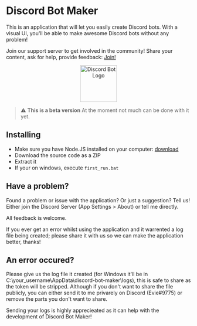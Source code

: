 # Discord Bot Maker
This is an application that will let you easily create Discord bots.
With a visual UI, you'll be able to make awesome Discord bots without any problem!

Join our support server to get involved in the community! Share your content, ask for help, provide feedback: [Join!](https://discord.gg/KDWzBaPEbZ)

<div style="text-align:center">
    <img src="src/icon.ico" alt="Discord Bot Logo" width="100"/>
</div>

> :warning: **This is a beta version** At the moment not much can be done with it yet.

## Installing
 - Make sure you have Node.JS installed on your computer: [download](https://nodejs.org/en/download)
 - Download the source code as a ZIP
 - Extract it
 - If your on windows, execute `first_run.bat`

## Have a problem?
Found a problem or issue with the application? Or just a suggestion? Tell us! Either join the Discord Server (App Settings > About) or tell me directly.

All feedback is welcome.

If you ever get an error whilst using the application and it warrented a log file being created; please share it with us so we can make the application better, thanks!

## An error occured?
Please give us the log file it created (for Windows it'll be in C:\\your_username\AppData\discord-bot-maker\logs), this is safe to share as the token will be stripped.
Although if you don't want to share the file publicly, you can either send it to me privarely on Discord (Evie#9775) or remove the parts you don't want to share.

Sending your logs is highly apprecieated as it can help with the development of Discord Bot Maker!